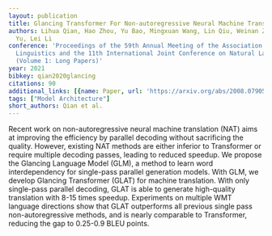 ```yaml
---
layout: publication
title: Glancing Transformer For Non-autoregressive Neural Machine Translation
authors: Lihua Qian, Hao Zhou, Yu Bao, Mingxuan Wang, Lin Qiu, Weinan Zhang, Yong
  Yu, Lei Li
conference: 'Proceedings of the 59th Annual Meeting of the Association for Computational
  Linguistics and the 11th International Joint Conference on Natural Language Processing
  (Volume 1: Long Papers)'
year: 2021
bibkey: qian2020glancing
citations: 90
additional_links: [{name: Paper, url: 'https://arxiv.org/abs/2008.07905'}]
tags: ["Model Architecture"]
short_authors: Qian et al.
---
```

Recent work on non-autoregressive neural machine translation (NAT) aims at
improving the efficiency by parallel decoding without sacrificing the quality.
However, existing NAT methods are either inferior to Transformer or require
multiple decoding passes, leading to reduced speedup. We propose the Glancing
Language Model (GLM), a method to learn word interdependency for single-pass
parallel generation models. With GLM, we develop Glancing Transformer (GLAT)
for machine translation. With only single-pass parallel decoding, GLAT is able
to generate high-quality translation with 8-15 times speedup. Experiments on
multiple WMT language directions show that GLAT outperforms all previous single
pass non-autoregressive methods, and is nearly comparable to Transformer,
reducing the gap to 0.25-0.9 BLEU points.